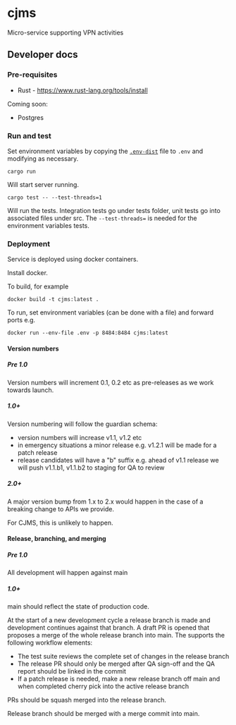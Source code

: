 # cjms
Micro-service supporting VPN activities

## Developer docs

### Pre-requisites

* Rust - https://www.rust-lang.org/tools/install

Coming soon:
* Postgres

### Run and test

Set environment variables by copying the [`.env-dist`](./.env-dist) file to `.env` and modifying as necessary.

`cargo run`

Will start server running.

`cargo test -- --test-threads=1`

Will run the tests. Integration tests go under tests folder, unit tests go into associated files under src.
The `--test-threads=` is needed for the environment variables tests.

### Deployment

Service is deployed using docker containers.

Install docker.

To build, for example

`docker build -t cjms:latest .`

To run, set environment variables (can be done with a file) and forward ports e.g.

`docker run --env-file .env -p 8484:8484 cjms:latest`

#### Version numbers

##### Pre 1.0

Version numbers will increment 0.1, 0.2 etc as pre-releases as we work towards launch.

##### 1.0+

Version numbering will follow the guardian schema:
- version numbers will increase v1.1, v1.2 etc
- in emergency situations a minor release e.g. v1.2.1 will be made for a patch release
- release candidates will have a "b" suffix e.g. ahead of v1.1 release we will push
  v1.1.b1, v1.1.b2 to staging for QA to review

##### 2.0+

A major version bump from 1.x to 2.x would happen in the case of a breaking change to APIs
we provide.

For CJMS, this is unlikely to happen.

#### Release, branching, and merging

##### Pre 1.0

All development will happen against main

##### 1.0+

main should reflect the state of production code.

At the start of a new development cycle a release branch is made and development continues
against that branch. A draft PR is opened that proposes a merge of the whole release branch
into main. The supports the following workflow elements:
- The test suite reviews the complete set of changes in the release branch
- The release PR should only be merged after QA sign-off and the QA report should be linked in
  the commit
- If a patch release is needed, make a new release branch off main and when completed cherry
  pick into the active release branch

PRs should be squash merged into the release branch.

Release branch should be merged with a merge commit into main.
